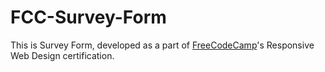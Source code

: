 # FCC-Survey-Form

This is Survey Form, developed as a part of [FreeCodeCamp](https://www.freecodecamp.org)'s Responsive Web Design certification.
